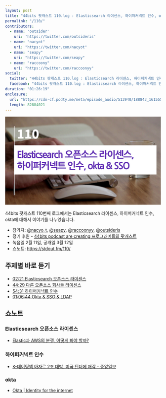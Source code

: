 ```yaml
---
layout: post
title: "44bits 팟캐스트 110.log : Elasticsearch 라이센스, 하이퍼커넥트 인수, okta"
permalink: "/110/"
contributors: 
  - name: 'outsider'
    uri: 'https://twitter.com/outsideris'
  - name: "nacyot"
    uri: "https://twitter.com/nacyot"
  - name: "seapy"
    uri: "https://twitter.com/seapy"
  - name: "raccoony"
    uri: "https://twitter.com/raccoonyy"
social:
  twitter: "44bits 팟캐스트 110.log : Elasticsearch 라이센스, 하이퍼커넥트 인수, okta"
  facebook: "44bits 팟캐스트 110.log : Elasticsearch 라이센스, 하이퍼커넥트 인수, okta"
duration: "01:26:19"
enclosure:
  url: "https://cdn-cf.podty.me/meta/episode_audio/513940/188843_1615558283572.mp3"
  length: 82884021
---
```


![](https://github.com/44bits/stdout.fm/raw/master/_posts/images/44bits-110-log.png)

44bits 팟캐스트 110번째 로그에서는 Elasticsearch 라이센스, 하이퍼커넥트 인수, okta에 대해서 이야기를 나누었습니다.

* 참가자: [@nacyo_t][nac], [@seapy][sea], [@raccoonyy][rac], [@outsideris][out]
* 정기 후원 - [44bits podcast are creating 프로그래머들의 팟캐스트](https://www.patreon.com/44bits_podcast)
* 녹음일 2월 11일, 공개일 3월 12일
* 쇼노트: https://stdout.fm/110/

[nac]: https://twitter.com/nacyo_t
[sea]: https://twitter.com/seapy
[rac]: https://twitter.com/raccoonyy
[out]: https://twitter.com/outsideris


## 주제별 바로 듣기
* <a href="#" onclick="jumpPlayer(141.0); return false;">02:21 Elasticsearch 오픈소스 라이센스</a>
* <a href="#" onclick="jumpPlayer(2669.0); return false;">44:29 다른 오픈소스 회사들 라이센스</a>
* <a href="#" onclick="jumpPlayer(3271.0); return false;">54:31 하이퍼커넥트 인수</a>
* <a href="#" onclick="jumpPlayer(4004.0); return false;">01:06:44 Okta & SSO & LDAP</a>


## 쇼노트

### Elasticsearch 오픈소스 라이센스

* [Elastic과 AWS의 분쟁, 어떻게 봐야 할까?](https://blog.outsider.ne.kr/1533)

### 하이퍼커넥트 인수

* [K-데이팅앱 아자르 2조 대박, 미국 틴더에 매각 - 중앙일보](https://news.joins.com/article/23990482)

### okta

* [Okta | Identity for the internet](https://www.okta.com/)
